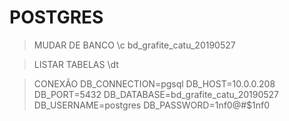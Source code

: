 # POSTGRES

> MUDAR DE BANCO
\c bd_grafite_catu_20190527

> LISTAR TABELAS
\dt

> CONEXÃO
DB_CONNECTION=pgsql 
DB_HOST=10.0.0.208 
DB_PORT=5432 
DB_DATABASE=bd_grafite_catu_20190527
DB_USERNAME=postgres 
DB_PASSWORD=1nf0@#$1nf0
